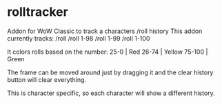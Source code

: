 # rolltracker
Addon for WoW Classic to track a characters /roll history
This addon currently tracks:
/roll
/roll 1-98
/roll 1-99
/roll 1-100

It colors rolls based on the number:
25-0 | Red
26-74 | Yellow
75-100 | Green

The frame can be moved around just by dragging it and the clear history button will clear everything.

This is character specific, so each character will show a different history.
